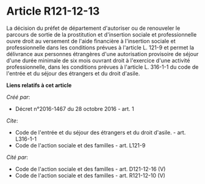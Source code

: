 # Article R121-12-13

La décision du préfet de département d'autoriser ou de renouveler le parcours de sortie de la prostitution et d'insertion
sociale et professionnelle ouvre droit au versement de l'aide financière à l'insertion sociale et professionnelle dans les
conditions prévues à l'article L. 121-9 et permet la délivrance aux personnes étrangères d'une autorisation provisoire de
séjour d'une durée minimale de six mois ouvrant droit à l'exercice d'une activité professionnelle, dans les conditions
prévues à l'article L. 316-1-1 du code de l'entrée et du séjour des étrangers et du droit d'asile.

**Liens relatifs à cet article**

_Créé par_:

  - Décret n°2016-1467 du 28 octobre 2016 - art. 1

_Cite_:

  - Code de l'entrée et du séjour des étrangers et du droit d'asile. - art. L316-1-1
  - Code de l'action sociale et des familles - art. L121-9

_Cité par_:

  - Code de l'action sociale et des familles - art. D121-12-16 (V)
  - Code de l'action sociale et des familles - art. R121-12-10 (V)
